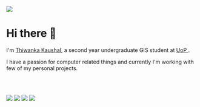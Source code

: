 ![](https://komarev.com/ghpvc/?username=thiwanka-kaushal&color=blue)

  
# Hi there 👋

I'm [Thiwanka Kaushal](mailto:thiwanka.kaushal.mob@gmail.com), a second year undergraduate GIS student at [UoP ](https://www.pdn.ac.lk/).

I have a passion for computer related things and currently I'm working with few of my personal projects.


</br></br>
 
![](https://img.shields.io/badge/Love-Electronics-brightgreen?style=flat-square) ![](https://img.shields.io/badge/-Reverse Engineering-brightgreen?style=flat-square) ![](https://img.shields.io/badge/-Hardware Hacking-brightgreen?style=flat-square) ![](https://img.shields.io/badge/-Programming-brightgreen?style=flat-square) 
